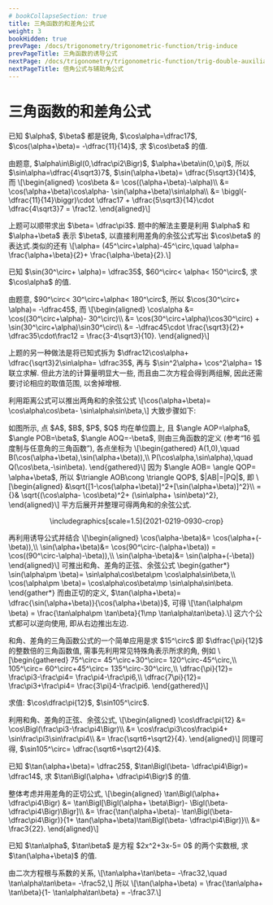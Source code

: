 ```yaml
---
# bookCollapseSection: true
title: 三角函数的和差角公式
weight: 3
bookHidden: true
prevPage: /docs/trigonometry/trigonometric-function/trig-induce
prevPageTitle: 三角函数的诱导公式
nextPage: /docs/trigonometry/trigonometric-function/trig-double-auxiliary
nextPageTitle: 倍角公式与辅助角公式
---
```


# 三角函数的和差角公式

<myexample>
<p>已知 $\alpha$, $\beta$ 都是锐角, $\cos\alpha=\dfrac17$, $\cos(\alpha+\beta)= -\dfrac{11}{14}$, 求 $\cos\beta$ 的值.
</p>
</myexample>
<mysolution>
    <p>由题意, $\alpha\in\Bigl(0,\dfrac\pi2\Bigr)$, $\alpha+\beta\in(0,\pi)$, 所以 $\sin\alpha=\dfrac{4\sqrt3}7$, $\sin(\alpha+\beta)= \dfrac{5\sqrt3}{14}$, 而
    \[\begin{aligned}
        \cos\beta
        &= \cos((\alpha+\beta)-\alpha)\\
        &= \cos(\alpha+\beta)\cos\alpha- \sin(\alpha+\beta)\sin\alpha\\
        &= \biggl(-\dfrac{11}{14}\biggr)\cdot \dfrac17
            + \dfrac{5\sqrt3}{14}\cdot \dfrac{4\sqrt3}7
         = \frac12.
    \end{aligned}\]
</p>
</mysolution>
<myremark>
    <p>上题可以顺带求出 $\beta= \dfrac\pi3$. 题中的解法主要是利用 $\alpha$ 和 $\alpha+\beta$ 表示 $\beta$, 以直接利用差角的余弦公式写出 $\cos\beta$ 的表达式.类似的还有
    \[\alpha= (45^\circ+\alpha)-45^\circ,\quad
      \alpha= \frac{\alpha+\beta}{2}+ \frac{\alpha-\beta}{2}.\]
</p>
</myremark>
</p>
<p><myexample>
<p>已知 $\sin(30^\circ+ \alpha)= \dfrac35$, $60^\circ< \alpha< 150^\circ$, 求 $\cos\alpha$ 的值.
</p>
</myexample>
<mysolution>
    <p>由题意, $90^\circ< 30^\circ+\alpha< 180^\circ$, 所以 $\cos(30^\circ+ \alpha)= -\dfrac45$, 而
    \[\begin{aligned}
        \cos\alpha
        &= \cos((30^\circ+\alpha)- 30^\circ)\\
        &= \cos(30^\circ+\alpha)\cos30^\circ)
            + \sin(30^\circ+\alpha)\sin30^\circ\\
        &= -\dfrac45\cdot \frac{\sqrt3}{2}+ \dfrac35\cdot\frac12
         = \frac{3-4\sqrt3}{10}.
    \end{aligned}\]
</p>
</mysolution>
<myremark>
    <p>上题的另一种做法是将已知式拆为 $\dfrac12\cos\alpha+ \dfrac{\sqrt3}2\sin\alpha= \dfrac35$, 再与 $\sin^2\alpha+ \cos^2\alpha= 1$ 联立求解. 但此方法的计算量明显大一些, 而且由二次方程会得到两组解, 因此还需要讨论相应的取值范围, 以舍掉增根.
</p>
</myremark>

<p>利用距离公式可以推出两角和的余弦公式
\[\cos(\alpha+\beta)= \cos\alpha\cos\beta- \sin\alpha\sin\beta,\]
大致步骤如下:
</p>
<p>如图所示, 点 $A$, $B$, $P$, $Q$ 均在单位圆上, 且 $\angle AOP=\alpha$, $\angle POB=\beta$, $\angle AOQ=-\beta$, 则由三角函数的定义 (参考“16 弧度制与任意角的三角函数”), 各点坐标为
\[\begin{gathered}
    A(1,0),\quad
    B(\cos(\alpha+\beta),\sin(\alpha+\beta)),\\
    P(\cos\alpha,\sin\alpha),\quad
    Q(\cos\beta,-\sin\beta).
\end{gathered}\]
因为 $\angle AOB= \angle QOP= \alpha+\beta$, 所以 $\triangle AOB\cong \triangle QOP$, $|AB|=|PQ|$, 即
\[\begin{aligned}
    &\sqrt{[1-\cos(\alpha+\beta)]^2+[\sin(\alpha+\beta)]^2}\\
    ={}& \sqrt{(\cos\alpha- \cos\beta)^2+ (\sin\alpha+ \sin\beta)^2},
\end{aligned}\]
平方后展开并整理可得两角和的余弦公式.
</p>
<p><center>
    \includegraphics[scale=1.5]{2021-0219-0930-crop}
</center>
</p>
<p>再利用诱导公式并结合
\[\begin{aligned}
    \cos(\alpha-\beta)&= \cos(\alpha+(-\beta)),\\
    \sin(\alpha+\beta)&= \cos(90^\circ-(\alpha+\beta))
        = \cos((90^\circ-\alpha)-\beta)),\\
    \sin(\alpha-\beta)&= \sin(\alpha+(-\beta))
\end{aligned}\]
可推出和角、差角的正弦、余弦公式
\begin{gather*}
    \sin(\alpha\pm \beta)= \sin\alpha\cos\beta\pm \cos\alpha\sin\beta,\\
    \cos(\alpha\pm \beta)= \cos\alpha\cos\beta\mp \sin\alpha\sin\beta.  
\end{gather*}
而由正切的定义, $\tan(\alpha+\beta)= \dfrac{\sin(\alpha+\beta)}{\cos(\alpha+\beta)}$, 可得
\[\tan(\alpha\pm \beta)
    = \frac{\tan\alpha\pm \tan\beta}{1\mp \tan\alpha\tan\beta}.\]
这六个公式都可以逆向使用, 即从右边推出左边.
</p>

<p>和角、差角的三角函数公式的一个简单应用是求 $15^\circ$ 即 $\dfrac{\pi}{12}$ 的整数倍的三角函数值, 需事先利用常见特殊角表示所求的角, 例如
\[\begin{gathered}
    75^\circ= 45^\circ+30^\circ= 120^\circ-45^\circ,\\
    105^\circ= 60^\circ+45^\circ= 135^\circ-30^\circ,\\
    \dfrac{\pi}{12}= \frac\pi3-\frac\pi4= \frac\pi4-\frac\pi6,\\
    \dfrac{7\pi}{12}= \frac\pi3+\frac\pi4= \frac{3\pi}4-\frac\pi6.
\end{gathered}\]
</p>
<p><myexample>
<p>求值: $\cos\dfrac\pi{12}$, $\sin105^\circ$.
</p>
</myexample>
<mysolution>
    <p>利用和角、差角的正弦、余弦公式,
    \[\begin{aligned}
        \cos\dfrac\pi{12}
        &= \cos\Bigl(\frac\pi3-\frac\pi4\Bigr)\\
        &= \cos\frac\pi3\cos\frac\pi4+ \sin\frac\pi3\sin\frac\pi4\\
        &= \frac{\sqrt6+\sqrt2}{4}.
    \end{aligned}\]
    同理可得, $\sin105^\circ= \dfrac{\sqrt6+\sqrt2}{4}$.
</p>
</mysolution>

<myexample>
<p>已知 $\tan(\alpha+\beta)= \dfrac25$, $\tan\Bigl(\beta- \dfrac\pi4\Bigr)= \dfrac14$, 求 $\tan\Bigl(\alpha+ \dfrac\pi4\Bigr)$ 的值.
</p>
</myexample>
<mysolution>
    <p>整体考虑并用差角的正切公式,
    \[\begin{aligned}
        \tan\Bigl(\alpha+ \dfrac\pi4\Bigr)
        &= \tan\Bigl[\Bigl(\alpha+ \beta\Bigr)- \Bigl(\beta- \dfrac\pi4\Bigr)\Bigr]\\
        &= \frac{\tan(\alpha+\beta)- \tan\Bigl(\beta- \dfrac\pi4\Bigr)}{1+ \tan(\alpha+\beta)\tan\Bigl(\beta- \dfrac\pi4\Bigr)}\\
        &= \frac3{22}.
    \end{aligned}\]
</p>
</mysolution>

<myexample>
<p>已知 $\tan\alpha$, $\tan\beta$ 是方程 $2x^2+3x-5= 0$ 的两个实数根, 求 $\tan(\alpha+\beta)$ 的值.
</p>
</myexample>
<mysolution>
    <p>由二次方程根与系数的关系, 
    \[\tan\alpha+\tan\beta= -\frac32,\quad
        \tan\alpha\tan\beta= -\frac52,\]
    所以 
    \[\tan(\alpha+\beta)
        = \frac{\tan\alpha+ \tan\beta}{1- \tan\alpha\tan\beta}
        = -\frac37.\]
</p>
</mysolution>

